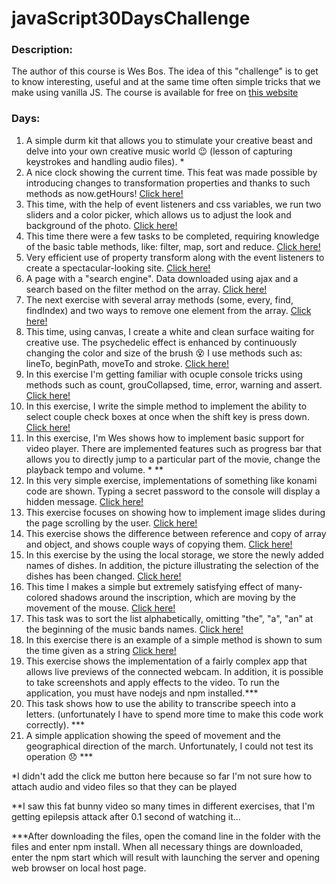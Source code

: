 # javaScript30DaysChallenge

### Description:
The author of this course is Wes Bos. The idea of this "challenge" is to get to know interesting, useful and at the same time often simple tricks that we make using vanilla JS. The course is available for free on [this website](https://javascript30.com/)

### Days:
1. A simple durm kit that allows you to stimulate your creative beast and delve into your own creative music world :wink: (lesson of capturing keystrokes and handling audio files). *
2. A nice clock showing the current time. This feat was made possible by introducing changes to transformation properties and thanks to such methods as now.getHours! <a href="https://igorkix.github.io/javaScript30DaysChallenge/2 Clock rotate/index.html">Click here!</a>
3. This time, with the help of event listeners and css variables, we run two sliders and a color picker, which allows us to adjust the look and background of the photo. <a href="https://igorkix.github.io/javaScript30DaysChallenge/3 Playing with css variables/index.html">Click here!</a>
4. This time there were a few tasks to be completed, requiring knowledge of the basic table methods, like: filter, map, sort and reduce. <a href="https://igorkix.github.io/javaScript30DaysChallenge/4 Array reduce, sort, filter, map + trick/index.html">Click here!</a>
5. Very efficient use of property transform along with the event listeners to create a spectacular-looking site. <a href="https://igorkix.github.io/javaScript30DaysChallenge/5 Flex transition/index.html">Click here!</a>
6. A page with a "search engine". Data downloaded using ajax and a search based on the filter method on the array. <a href="https://igorkix.github.io/javaScript30DaysChallenge/6 Ajax Find match/index.html">Click here!</a>
7. The next exercise with several array methods (some, every, find, findIndex) and two ways to remove one element from the array. <a href="https://igorkix.github.io/javaScript30DaysChallenge/7 Array Some every find findIndex slice/index.html">Click here!</a>
8. This time, using canvas, I create a white and clean surface waiting for creative use. The psychedelic effect is enhanced by continuously changing the color and size of the brush :dizzy_face: I use methods such as: lineTo, beginPath, moveTo and stroke. <a href="https://igorkix.github.io/javaScript30DaysChallenge/8 Canvas/index.html">Click here!</a>
9. In this exercise I'm getting familiar with ocuple console tricks using methods such as count, grouCollapsed, time, error, warning and assert. <a href="https://igorkix.github.io/javaScript30DaysChallenge/9 console tricks/index.html">Click here!</a>
10. In this exercise, I write the simple method to implement the ability to select couple check boxes at once when the shift key is press down. <a href="https://igorkix.github.io/javaScript30DaysChallenge/10 checkbox & shift/index.html">Click here!</a>
11. In this exercise, I'm Wes shows how to implement basic support for video player. There are implemented features such as progress bar that allows you to directly jump to a particular part of the movie, change the playback tempo and volume. * **
12. In this very simple exercise, implementations of something like konami code are shown. Typing a secret password to the console will display a hidden message. <a href="https://igorkix.github.io/javaScript30DaysChallenge/12 Key sequence detection/index.html">Click here!</a>
13. This exercise focuses on showing how to implement image slides during the page scrolling by the user. <a href="https://igorkix.github.io/javaScript30DaysChallenge/13 Scrolling with pictures/index.html">Click here!</a>
14. This exercise shows the difference between reference and copy of array and object, and shows couple ways of copying them. <a href="https://igorkix.github.io/javaScript30DaysChallenge/14 Copy of array and object/index.html">Click here!</a>
15. In this exercise by the using the local storage, we store the newly added names of dishes. In addition, the picture illustrating the selection of the dishes has been changed. <a href="https://igorkix.github.io/javaScript30DaysChallenge/15 local storage/index.html">Click here!</a>
16. This time I makes a simple but extremely satisfying effect of many-colored shadows around the inscription, which are moving by the movement of the mouse. <a href="https://igorkix.github.io/javaScript30DaysChallenge/16 Text shadow/index.html">Click here!</a>
17. This task was to sort the list alphabetically, omitting "the", "a", "an" at the beginning of the music bands names. <a href="https://igorkix.github.io/javaScript30DaysChallenge/17 Sorted array of music bands/index.html">Click here!</a>
18. In this exercise there is an example of a simple method is shown to sum the time given as a string <a href="https://igorkix.github.io/javaScript30DaysChallenge/18 Time counting/index.html">Click here!</a>
19. This exercise shows the implementation of a fairly complex app that allows live previews of the connected webcam. In addition, it is possible to take screenshots and apply effects to the video. To run the application, you must have nodejs and npm installed.***
20. This task shows how to use the ability to transcribe speech into a letters. (unfortunately I have to spend more time to make this code work correctly). ***
21. A simple application showing the speed of movement and the geographical direction of the march. Unfortunately, I could not test its operation :disappointed: ***


*I didn't add the click me button here because so far I'm not sure how to attach audio and video files so that they can be played <br />

**I saw this fat bunny video so many times in different exercises, that I'm getting epilepsis attack after 0.1 second of watching it... <br />

***After downloading the files, open the comand line in the folder with the files and enter npm install. When all necessary things are downloaded, enter the npm start which will result with launching the server and opening web browser on local host page.